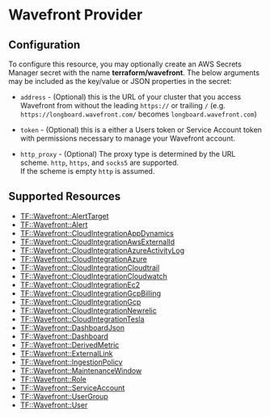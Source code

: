 # Wavefront Provider

## Configuration

To configure this resource, you may optionally create an AWS Secrets Manager secret with the name **terraform/wavefront**. The below arguments may be included as the key/value or JSON properties in the secret:

* `address` - (Optional) this is the URL of your cluster that you access Wavefront from without the 
leading `https://` or trailing `/` (e.g. `https://longboard.wavefront.com/` becomes `longboard.wavefront.com`)

* `token` - (Optional) this is a either a Users token or Service Account token with permissions necessary 
to manage your Wavefront account. 

* `http_proxy` - (Optional) The proxy type is determined by the URL scheme. `http`, `https`, and `socks5` are supported.  
If the scheme is empty `http` is assumed.


## Supported Resources

* [TF::Wavefront::AlertTarget](../resources/wavefront/TF-Wavefront-AlertTarget/docs/README.md)
* [TF::Wavefront::Alert](../resources/wavefront/TF-Wavefront-Alert/docs/README.md)
* [TF::Wavefront::CloudIntegrationAppDynamics](../resources/wavefront/TF-Wavefront-CloudIntegrationAppDynamics/docs/README.md)
* [TF::Wavefront::CloudIntegrationAwsExternalId](../resources/wavefront/TF-Wavefront-CloudIntegrationAwsExternalId/docs/README.md)
* [TF::Wavefront::CloudIntegrationAzureActivityLog](../resources/wavefront/TF-Wavefront-CloudIntegrationAzureActivityLog/docs/README.md)
* [TF::Wavefront::CloudIntegrationAzure](../resources/wavefront/TF-Wavefront-CloudIntegrationAzure/docs/README.md)
* [TF::Wavefront::CloudIntegrationCloudtrail](../resources/wavefront/TF-Wavefront-CloudIntegrationCloudtrail/docs/README.md)
* [TF::Wavefront::CloudIntegrationCloudwatch](../resources/wavefront/TF-Wavefront-CloudIntegrationCloudwatch/docs/README.md)
* [TF::Wavefront::CloudIntegrationEc2](../resources/wavefront/TF-Wavefront-CloudIntegrationEc2/docs/README.md)
* [TF::Wavefront::CloudIntegrationGcpBilling](../resources/wavefront/TF-Wavefront-CloudIntegrationGcpBilling/docs/README.md)
* [TF::Wavefront::CloudIntegrationGcp](../resources/wavefront/TF-Wavefront-CloudIntegrationGcp/docs/README.md)
* [TF::Wavefront::CloudIntegrationNewrelic](../resources/wavefront/TF-Wavefront-CloudIntegrationNewrelic/docs/README.md)
* [TF::Wavefront::CloudIntegrationTesla](../resources/wavefront/TF-Wavefront-CloudIntegrationTesla/docs/README.md)
* [TF::Wavefront::DashboardJson](../resources/wavefront/TF-Wavefront-DashboardJson/docs/README.md)
* [TF::Wavefront::Dashboard](../resources/wavefront/TF-Wavefront-Dashboard/docs/README.md)
* [TF::Wavefront::DerivedMetric](../resources/wavefront/TF-Wavefront-DerivedMetric/docs/README.md)
* [TF::Wavefront::ExternalLink](../resources/wavefront/TF-Wavefront-ExternalLink/docs/README.md)
* [TF::Wavefront::IngestionPolicy](../resources/wavefront/TF-Wavefront-IngestionPolicy/docs/README.md)
* [TF::Wavefront::MaintenanceWindow](../resources/wavefront/TF-Wavefront-MaintenanceWindow/docs/README.md)
* [TF::Wavefront::Role](../resources/wavefront/TF-Wavefront-Role/docs/README.md)
* [TF::Wavefront::ServiceAccount](../resources/wavefront/TF-Wavefront-ServiceAccount/docs/README.md)
* [TF::Wavefront::UserGroup](../resources/wavefront/TF-Wavefront-UserGroup/docs/README.md)
* [TF::Wavefront::User](../resources/wavefront/TF-Wavefront-User/docs/README.md)